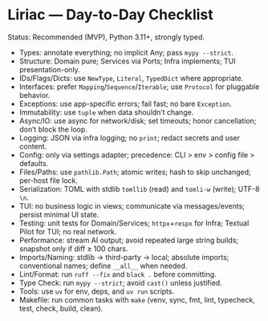 # Liriac — Day-to-Day Checklist

Status: Recommended (MVP), Python 3.11+, strongly typed.

- Types: annotate everything; no implicit Any; pass `mypy --strict`.
- Structure: Domain pure; Services via Ports; Infra implements; TUI presentation-only.
- IDs/Flags/Dicts: use `NewType`, `Literal`, `TypedDict` where appropriate.
- Interfaces: prefer `Mapping`/`Sequence`/`Iterable`; use `Protocol` for pluggable behavior.
- Exceptions: use app-specific errors; fail fast; no bare `Exception`.
- Immutability: use `tuple` when data shouldn’t change.
- Async/IO: use async for network/disk; set timeouts; honor cancellation; don’t block the loop.
- Logging: JSON via infra logging; no `print`; redact secrets and user content.
- Config: only via settings adapter; precedence: CLI > env > config file > defaults.
- Files/Paths: use `pathlib.Path`; atomic writes; hash to skip unchanged; per-host file lock.
- Serialization: TOML with stdlib `tomllib` (read) and `tomli-w` (write); UTF-8 `\n`.
- TUI: no business logic in views; communicate via messages/events; persist minimal UI state.
- Testing: unit tests for Domain/Services; `httpx`+`respx` for Infra; Textual Pilot for TUI; no real network.
- Performance: stream AI output; avoid repeated large string builds; snapshot only if diff ≥ 100 chars.
- Imports/Naming: stdlib → third-party → local; absolute imports; conventional names; define `__all__` when needed.
- Lint/Format: run `ruff --fix` and `black .` before committing.
- Type Check: run `mypy --strict`; avoid `cast()` unless justified.
- Tools: use `uv` for env, deps, and `uv run` scripts.
- Makefile: run common tasks with `make` (venv, sync, fmt, lint, typecheck, test, check, build, clean).

